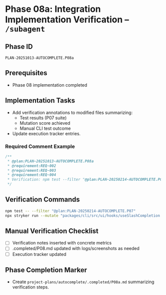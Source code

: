 # Phase 08a: Integration Implementation Verification – `/subagent`

## Phase ID
`PLAN-20251013-AUTOCOMPLETE.P08a`

## Prerequisites
- Phase 08 implementation completed

## Implementation Tasks
- Add verification annotations to modified files summarizing:
  - Test results (P07 suite)
  - Mutation score achieved
  - Manual CLI test outcome
- Update execution tracker entries.

### Required Comment Example
```typescript
/**
 * @plan:PLAN-20251013-AUTOCOMPLETE.P08a
 * @requirement:REQ-002
 * @requirement:REQ-003
 * @requirement:REQ-004
 * Verification: npm test --filter "@plan:PLAN-20250214-AUTOCOMPLETE.P07" PASS; mutation 85%; manual cli check on YYYY-MM-DD.
 */
```

## Verification Commands

```bash
npm test -- --filter "@plan:PLAN-20250214-AUTOCOMPLETE.P07"
npx stryker run --mutate "packages/cli/src/ui/hooks/useSlashCompletion.tsx,packages/cli/src/ui/components/SuggestionsDisplay.tsx" --thresholds.high 70
```

## Manual Verification Checklist
- [ ] Verification notes inserted with concrete metrics
- [ ] .completed/P08.md updated with logs/screenshots as needed
- [ ] Execution tracker updated

## Phase Completion Marker
- Create `project-plans/autocomplete/.completed/P08a.md` summarizing verification steps.
